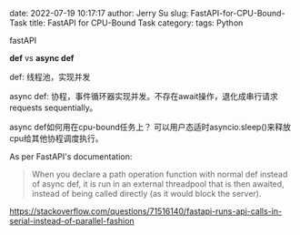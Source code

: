 date: 2022-07-19 10:17:17
author: Jerry Su
slug: FastAPI-for-CPU-Bound-Task
title: FastAPI for CPU-Bound Task
category: 
tags: Python

fastAPI

**def** vs **async def**

def: 线程池，实现并发

async def: 协程，事件循环器实现并发。不存在await操作，退化成串行请求requests sequentially。

async def如何用在cpu-bound任务上？ 可以用户态适时asyncio.sleep()来释放cpu给其他协程调度执行。

As per FastAPI's documentation:
> When you declare a path operation function with normal def instead of async def, it is run in an external threadpool that is then awaited, instead of being called directly (as it would block the server).

https://stackoverflow.com/questions/71516140/fastapi-runs-api-calls-in-serial-instead-of-parallel-fashion
